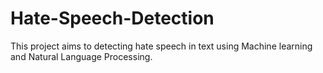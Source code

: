 # Hate-Speech-Detection
This project aims to detecting hate speech in text using Machine learning and Natural Language Processing.
